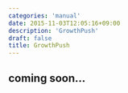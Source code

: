 ```yaml
---
categories: 'manual'
date: 2015-11-03T12:05:16+09:00
description: 'GrowthPush'
draft: false
title: GrowthPush
---
```


## coming soon...

<!--more-->
